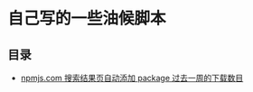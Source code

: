 # 自己写的一些油候脚本
## 目录
- [npmjs.com 搜索结果页自动添加 package 过去一周的下载数目](./src/add-npm-downloads-count-to-search-results.js)
